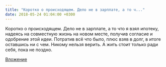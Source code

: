 ```yaml
---
title: "Коротко о происходящем. Дело не в зарплате, а то ч..."
date: 2018-05-24 01:04:00 +0300
---
```


Коротко о происходящем. Дело не в зарплате, а то что я взял ипотеку, надеясь на совместную жизнь на новом месте, получив согласие и одобрение этой идеи. Потратив всё что было, плюс взяв в долг, в итоге оставшись ни с чем. Никому нельзя верить. А жить стоит только ради себя, пока не поздно.

[Вложение](https://vk.com/photo41076938_456243673)
